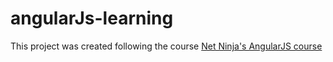 # angularJs-learning

This project was created following the course [Net Ninja's AngularJS course ](https://www.youtube.com/watch?v=FlUCU13dJyo&list=PL4cUxeGkcC9gsJS5QgFT2IvWIX78dV3_v)
